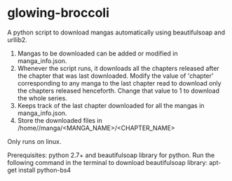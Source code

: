﻿# glowing-broccoli
A python script to download mangas automatically using beautifulsoap and urllib2.
1. Mangas to be downloaded can be added or modified in manga_info.json.
2. Whenever the script runs, it downloads all the chapters released after the chapter that was last downloaded. Modify the value of 'chapter' corresponding to any manga to the last chapter read to download only the chapters released henceforth. Change that value to 1 to download the whole series.
3. Keeps track of the last chapter downloaded for all the mangas in manga_info.json.
4. Store the downloaded files in /home/<USERE>/manga/<MANGA_NAME>/<CHAPTER_NAME>

Only runs on linux.

Prerequisites: python 2.7+ and beautifulsoap library for python.
Run the following command in the terminal to download beautifulsoap library:
apt-get install python-bs4
